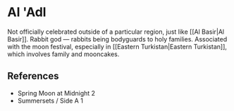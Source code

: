 # Al 'Adl
Not officially celebrated outside of a particular region, just like [[Al Basir|Al Basir]]. Rabbit god — rabbits being bodyguards to holy families. Associated with the moon festival, especially in [[Eastern Turkistan|Eastern Turkistan]], which involves family and mooncakes.

## References
- Spring Moon at Midnight 2
- Summersets / Side A 1
